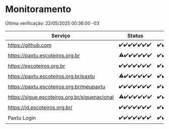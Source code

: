 # Monitoramento

Última verificação: 22/05/2025 00:36:00 -03

|Serviço|Status|Últimas 24h|
|---|---|---|
|https://github.com|<span title="2025-05-15: OK=23">✔️</span><span title="2025-05-16: OK=23">✔️</span><span title="2025-05-17: OK=23">✔️</span><span title="2025-05-18: OK=23">✔️</span><span title="2025-05-19: OK=23">✔️</span><span title="2025-05-20: OK=23">✔️</span><span title="2025-05-21: OK=3">✔️</span>|<span title="21/05/2025 01:13:00 -03 : 200">✔️</span><span title="21/05/2025 02:10:00 -03 : 200">✔️</span><span title="21/05/2025 03:14:00 -03 : 200">✔️</span><span title="21/05/2025 04:09:00 -03 : 200">✔️</span><span title="21/05/2025 05:13:00 -03 : 200">✔️</span><span title="21/05/2025 06:10:00 -03 : 200">✔️</span><span title="21/05/2025 07:10:00 -03 : 200">✔️</span><span title="21/05/2025 08:08:00 -03 : 200">✔️</span><span title="21/05/2025 09:18:00 -03 : 200">✔️</span><span title="21/05/2025 10:23:00 -03 : 200">✔️</span><span title="21/05/2025 11:10:00 -03 : 200">✔️</span><span title="21/05/2025 12:10:00 -03 : 200">✔️</span><span title="21/05/2025 13:12:00 -03 : 200">✔️</span><span title="21/05/2025 14:08:00 -03 : 200">✔️</span><span title="21/05/2025 15:13:00 -03 : 200">✔️</span><span title="21/05/2025 16:07:00 -03 : 200">✔️</span><span title="21/05/2025 17:10:00 -03 : 200">✔️</span><span title="21/05/2025 18:08:00 -03 : 200">✔️</span><span title="21/05/2025 19:08:00 -03 : 200">✔️</span><span title="21/05/2025 20:09:00 -03 : 200">✔️</span><span title="21/05/2025 21:47:00 -03 : 200">✔️</span><span title="21/05/2025 23:27:00 -03 : 200">✔️</span><span title="22/05/2025 00:36:00 -03 : 200">✔️</span>|
|https://paxtu.escoteiros.org.br|<span title="2025-05-15: OK=22, Falhas=1">⚠️</span><span title="2025-05-16: OK=23">✔️</span><span title="2025-05-17: OK=23">✔️</span><span title="2025-05-18: OK=23">✔️</span><span title="2025-05-19: OK=23">✔️</span><span title="2025-05-20: OK=23">✔️</span><span title="2025-05-21: OK=3">✔️</span>|<span title="21/05/2025 01:13:00 -03 : 200">✔️</span><span title="21/05/2025 02:10:00 -03 : 200">✔️</span><span title="21/05/2025 03:14:00 -03 : 200">✔️</span><span title="21/05/2025 04:09:00 -03 : 200">✔️</span><span title="21/05/2025 05:13:00 -03 : 200">✔️</span><span title="21/05/2025 06:10:00 -03 : 200">✔️</span><span title="21/05/2025 07:10:00 -03 : 200">✔️</span><span title="21/05/2025 08:08:00 -03 : 200">✔️</span><span title="21/05/2025 09:18:00 -03 : 200">✔️</span><span title="21/05/2025 10:23:00 -03 : 200">✔️</span><span title="21/05/2025 11:10:00 -03 : 200">✔️</span><span title="21/05/2025 12:10:00 -03 : 200">✔️</span><span title="21/05/2025 13:12:00 -03 : 200">✔️</span><span title="21/05/2025 14:08:00 -03 : 200">✔️</span><span title="21/05/2025 15:13:00 -03 : 200">✔️</span><span title="21/05/2025 16:07:00 -03 : 200">✔️</span><span title="21/05/2025 17:10:00 -03 : 200">✔️</span><span title="21/05/2025 18:08:00 -03 : 200">✔️</span><span title="21/05/2025 19:08:00 -03 : 200">✔️</span><span title="21/05/2025 20:09:00 -03 : 200">✔️</span><span title="21/05/2025 21:47:00 -03 : 200">✔️</span><span title="21/05/2025 23:27:00 -03 : 200">✔️</span><span title="22/05/2025 00:36:00 -03 : 200">✔️</span>|
|https://escoteiros.org.br|<span title="2025-05-15: OK=23">✔️</span><span title="2025-05-16: OK=23">✔️</span><span title="2025-05-17: OK=23">✔️</span><span title="2025-05-18: OK=23">✔️</span><span title="2025-05-19: OK=23">✔️</span><span title="2025-05-20: OK=23">✔️</span><span title="2025-05-21: OK=3">✔️</span>|<span title="21/05/2025 01:13:00 -03 : 200">✔️</span><span title="21/05/2025 02:10:00 -03 : 200">✔️</span><span title="21/05/2025 03:14:00 -03 : 200">✔️</span><span title="21/05/2025 04:09:00 -03 : 200">✔️</span><span title="21/05/2025 05:13:00 -03 : 200">✔️</span><span title="21/05/2025 06:10:00 -03 : 200">✔️</span><span title="21/05/2025 07:10:00 -03 : 200">✔️</span><span title="21/05/2025 08:08:00 -03 : 200">✔️</span><span title="21/05/2025 09:18:00 -03 : 200">✔️</span><span title="21/05/2025 10:23:00 -03 : 200">✔️</span><span title="21/05/2025 11:10:00 -03 : 200">✔️</span><span title="21/05/2025 12:10:00 -03 : 200">✔️</span><span title="21/05/2025 13:12:00 -03 : 200">✔️</span><span title="21/05/2025 14:08:00 -03 : 200">✔️</span><span title="21/05/2025 15:13:00 -03 : 200">✔️</span><span title="21/05/2025 16:07:00 -03 : 200">✔️</span><span title="21/05/2025 17:10:00 -03 : 200">✔️</span><span title="21/05/2025 18:08:00 -03 : 200">✔️</span><span title="21/05/2025 19:08:00 -03 : 200">✔️</span><span title="21/05/2025 20:09:00 -03 : 200">✔️</span><span title="21/05/2025 21:47:00 -03 : 200">✔️</span><span title="21/05/2025 23:27:00 -03 : 200">✔️</span><span title="22/05/2025 00:36:00 -03 : 200">✔️</span>|
|https://paxtu.escoteiros.org.br/paxtu|<span title="2025-05-15: OK=22, Falhas=1">⚠️</span><span title="2025-05-16: OK=23">✔️</span><span title="2025-05-17: OK=23">✔️</span><span title="2025-05-18: OK=23">✔️</span><span title="2025-05-19: OK=23">✔️</span><span title="2025-05-20: OK=23">✔️</span><span title="2025-05-21: OK=2">✔️</span>|<span title="21/05/2025 00:36:00 -03 : 200">✔️</span><span title="21/05/2025 01:13:00 -03 : 200">✔️</span><span title="21/05/2025 02:10:00 -03 : 200">✔️</span><span title="21/05/2025 03:14:00 -03 : 200">✔️</span><span title="21/05/2025 04:09:00 -03 : 200">✔️</span><span title="21/05/2025 05:13:00 -03 : 200">✔️</span><span title="21/05/2025 06:10:00 -03 : 200">✔️</span><span title="21/05/2025 07:10:00 -03 : 200">✔️</span><span title="21/05/2025 08:08:00 -03 : 200">✔️</span><span title="21/05/2025 09:18:00 -03 : 200">✔️</span><span title="21/05/2025 10:23:00 -03 : 200">✔️</span><span title="21/05/2025 11:10:00 -03 : 200">✔️</span><span title="21/05/2025 12:10:00 -03 : 200">✔️</span><span title="21/05/2025 13:12:00 -03 : 200">✔️</span><span title="21/05/2025 14:08:00 -03 : 200">✔️</span><span title="21/05/2025 15:13:00 -03 : 200">✔️</span><span title="21/05/2025 16:07:00 -03 : 200">✔️</span><span title="21/05/2025 17:10:00 -03 : 200">✔️</span><span title="21/05/2025 18:08:00 -03 : 200">✔️</span><span title="21/05/2025 19:08:00 -03 : 200">✔️</span><span title="21/05/2025 20:09:00 -03 : 200">✔️</span><span title="21/05/2025 21:47:00 -03 : 200">✔️</span><span title="21/05/2025 23:27:00 -03 : 200">✔️</span><span title="22/05/2025 00:36:00 -03 : 200">✔️</span>|
|https://paxtu.escoteiros.org.br/meupaxtu|<span title="2025-05-15: OK=23">✔️</span><span title="2025-05-16: OK=23">✔️</span><span title="2025-05-17: OK=23">✔️</span><span title="2025-05-18: OK=23">✔️</span><span title="2025-05-19: OK=23">✔️</span><span title="2025-05-20: OK=23">✔️</span><span title="2025-05-21: OK=2">✔️</span>|<span title="21/05/2025 00:36:00 -03 : 200">✔️</span><span title="21/05/2025 01:13:00 -03 : 200">✔️</span><span title="21/05/2025 02:10:00 -03 : 200">✔️</span><span title="21/05/2025 03:14:00 -03 : 200">✔️</span><span title="21/05/2025 04:09:00 -03 : 200">✔️</span><span title="21/05/2025 05:13:00 -03 : 200">✔️</span><span title="21/05/2025 06:10:00 -03 : 200">✔️</span><span title="21/05/2025 07:10:00 -03 : 200">✔️</span><span title="21/05/2025 08:08:00 -03 : 200">✔️</span><span title="21/05/2025 09:18:00 -03 : 200">✔️</span><span title="21/05/2025 10:23:00 -03 : 200">✔️</span><span title="21/05/2025 11:10:00 -03 : 200">✔️</span><span title="21/05/2025 12:10:00 -03 : 200">✔️</span><span title="21/05/2025 13:12:00 -03 : 200">✔️</span><span title="21/05/2025 14:08:00 -03 : 200">✔️</span><span title="21/05/2025 15:13:00 -03 : 200">✔️</span><span title="21/05/2025 16:07:00 -03 : 200">✔️</span><span title="21/05/2025 17:10:00 -03 : 200">✔️</span><span title="21/05/2025 18:08:00 -03 : 200">✔️</span><span title="21/05/2025 19:08:00 -03 : 200">✔️</span><span title="21/05/2025 20:09:00 -03 : 200">✔️</span><span title="21/05/2025 21:47:00 -03 : 200">✔️</span><span title="21/05/2025 23:27:00 -03 : 200">✔️</span><span title="22/05/2025 00:36:00 -03 : 200">✔️</span>|
|https://sigue.escoteiros.org.br/siguenacional|<span title="2025-05-15: OK=22, Falhas=1">⚠️</span><span title="2025-05-16: OK=23">✔️</span><span title="2025-05-17: OK=23">✔️</span><span title="2025-05-18: OK=23">✔️</span><span title="2025-05-19: OK=23">✔️</span><span title="2025-05-20: OK=23">✔️</span><span title="2025-05-21: OK=2">✔️</span>|<span title="21/05/2025 00:36:00 -03 : 200">✔️</span><span title="21/05/2025 01:13:00 -03 : 200">✔️</span><span title="21/05/2025 02:10:00 -03 : 200">✔️</span><span title="21/05/2025 03:14:00 -03 : 200">✔️</span><span title="21/05/2025 04:09:00 -03 : 200">✔️</span><span title="21/05/2025 05:13:00 -03 : 200">✔️</span><span title="21/05/2025 06:10:00 -03 : 200">✔️</span><span title="21/05/2025 07:10:00 -03 : 200">✔️</span><span title="21/05/2025 08:08:00 -03 : 200">✔️</span><span title="21/05/2025 09:18:00 -03 : 200">✔️</span><span title="21/05/2025 10:23:00 -03 : 200">✔️</span><span title="21/05/2025 11:10:00 -03 : 200">✔️</span><span title="21/05/2025 12:10:00 -03 : 200">✔️</span><span title="21/05/2025 13:12:00 -03 : 200">✔️</span><span title="21/05/2025 14:08:00 -03 : 200">✔️</span><span title="21/05/2025 15:13:00 -03 : 200">✔️</span><span title="21/05/2025 16:07:00 -03 : 200">✔️</span><span title="21/05/2025 17:10:00 -03 : 200">✔️</span><span title="21/05/2025 18:08:00 -03 : 200">✔️</span><span title="21/05/2025 19:08:00 -03 : 200">✔️</span><span title="21/05/2025 20:09:00 -03 : 200">✔️</span><span title="21/05/2025 21:47:00 -03 : 200">✔️</span><span title="21/05/2025 23:27:00 -03 : 200">✔️</span><span title="22/05/2025 00:36:00 -03 : 200">✔️</span>|
|https://id.escoteiros.org.br/|<span title="2025-05-15: OK=23">✔️</span><span title="2025-05-16: OK=23">✔️</span><span title="2025-05-17: OK=23">✔️</span><span title="2025-05-18: OK=23">✔️</span><span title="2025-05-19: OK=23">✔️</span><span title="2025-05-20: OK=23">✔️</span><span title="2025-05-21: OK=2">✔️</span>|<span title="21/05/2025 00:36:00 -03 : 200">✔️</span><span title="21/05/2025 01:13:00 -03 : 200">✔️</span><span title="21/05/2025 02:10:00 -03 : 200">✔️</span><span title="21/05/2025 03:14:00 -03 : 200">✔️</span><span title="21/05/2025 04:09:00 -03 : 200">✔️</span><span title="21/05/2025 05:13:00 -03 : 200">✔️</span><span title="21/05/2025 06:10:00 -03 : 200">✔️</span><span title="21/05/2025 07:10:00 -03 : 200">✔️</span><span title="21/05/2025 08:08:00 -03 : 200">✔️</span><span title="21/05/2025 09:18:00 -03 : 200">✔️</span><span title="21/05/2025 10:23:00 -03 : 200">✔️</span><span title="21/05/2025 11:10:00 -03 : 200">✔️</span><span title="21/05/2025 12:10:00 -03 : 200">✔️</span><span title="21/05/2025 13:12:00 -03 : 200">✔️</span><span title="21/05/2025 14:08:00 -03 : 200">✔️</span><span title="21/05/2025 15:13:00 -03 : 200">✔️</span><span title="21/05/2025 16:07:00 -03 : 200">✔️</span><span title="21/05/2025 17:10:00 -03 : 200">✔️</span><span title="21/05/2025 18:08:00 -03 : 200">✔️</span><span title="21/05/2025 19:08:00 -03 : 200">✔️</span><span title="21/05/2025 20:09:00 -03 : 200">✔️</span><span title="21/05/2025 21:47:00 -03 : 200">✔️</span><span title="21/05/2025 23:27:00 -03 : 200">✔️</span><span title="22/05/2025 00:36:00 -03 : 200">✔️</span>|
|Paxtu Login|<span title="2025-05-15: OK=23">✔️</span><span title="2025-05-16: OK=23">✔️</span><span title="2025-05-17: OK=23">✔️</span><span title="2025-05-18: OK=23">✔️</span><span title="2025-05-19: OK=23">✔️</span><span title="2025-05-20: OK=23">✔️</span><span title="2025-05-21: OK=2">✔️</span>|<span title="21/05/2025 00:36:00 -03 : 200">✔️</span><span title="21/05/2025 01:13:00 -03 : 200">✔️</span><span title="21/05/2025 02:10:00 -03 : 200">✔️</span><span title="21/05/2025 03:14:00 -03 : 200">✔️</span><span title="21/05/2025 04:09:00 -03 : 200">✔️</span><span title="21/05/2025 05:13:00 -03 : 200">✔️</span><span title="21/05/2025 06:10:00 -03 : 200">✔️</span><span title="21/05/2025 07:10:00 -03 : 200">✔️</span><span title="21/05/2025 08:08:00 -03 : 200">✔️</span><span title="21/05/2025 09:18:00 -03 : 200">✔️</span><span title="21/05/2025 10:23:00 -03 : 200">✔️</span><span title="21/05/2025 11:10:00 -03 : 200">✔️</span><span title="21/05/2025 12:10:00 -03 : 200">✔️</span><span title="21/05/2025 13:12:00 -03 : 200">✔️</span><span title="21/05/2025 14:08:00 -03 : 200">✔️</span><span title="21/05/2025 15:13:00 -03 : 200">✔️</span><span title="21/05/2025 16:07:00 -03 : 200">✔️</span><span title="21/05/2025 17:10:00 -03 : 200">✔️</span><span title="21/05/2025 18:08:00 -03 : 200">✔️</span><span title="21/05/2025 19:08:00 -03 : 200">✔️</span><span title="21/05/2025 20:09:00 -03 : 200">✔️</span><span title="21/05/2025 21:47:00 -03 : 200">✔️</span><span title="21/05/2025 23:27:00 -03 : 200">✔️</span><span title="22/05/2025 00:36:00 -03 : 200">✔️</span>|
